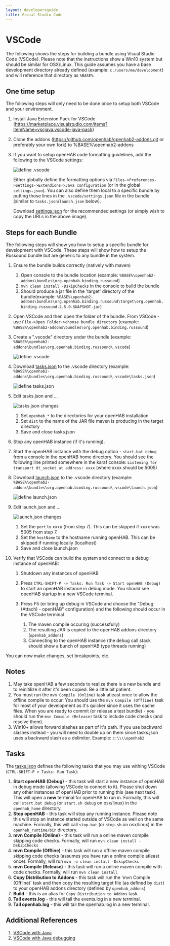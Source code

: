 ```yaml
---
layout: developersguide
title: Visual Studio Code
---
```


# VSCode

The following shows the steps for building a bundle using Visual Studio Code (VSCode).  Please note that the instructions show a Win10 system but should be similar for OSX/Linux.  This guide assumes you have a base development directory already defined (example: `c:/users/me/development`) and will reference that directory as `%BASE%`.

## One time setup

The following steps will only need to be done once to setup both VSCode and your environment.

1. Install Java Extension Pack for VSCode (https://marketplace.visualstudio.com/items?itemName=vscjava.vscode-java-pack)
   
2. Clone the addons (https://github.com/openhab/openhab2-addons.git or preferably your own fork) to %BASE%\openhab2-addons
   
3. If you want to setup openHAB code formatting guidelines, add the following to the VSCode settings:
         
    ![define .vscode](images/ide_setup_vscode_settings.png)

    Either globally define the formatting options via ```Files->Preferences->Settings->Extendions->Java configuration``` (or in the global ```settings.json```).  You can also define them local to a specific bundle by putting those lines in the ```.vscode/settings.json``` file in the bundle (similar to ```tasks.json```/```launch.json``` below).

	Download [settings.json](https://raw.githubusercontent.com/openhab/openhab-docs/master/developers/ide/examples/vscode/settings.json) for the recommended settings (or simply wish to copy the URLs in the above image).

## Steps for each Bundle

The following steps will show you how to setup a specific bundle for development with VSCode.  These steps will show how to setup the Russound bundle but are generic to any bundle in the system.

1. Ensure the bundle builds correctly (natively with maven)
   1. Open console to the bundle location (example: `%BASE%\openhab2-addons\bundles\org.openhab.binding.russound`)
   2. `mvn clean install -DskipChecks` in the console to build the bundle
   3. Should produce a jar file in the 'target' directory of the bundle(example: `%BASE%\openhab2-addons\bundles\org.openhab.binding.russound\target\org.openhab.binding.russound-2.5.0-SNAPSHOT.jar`)
   
2. Open VSCode and then open the folder of the bundle.  From VSCode - use `File->Open Folder->choose bundle directory` (example: `%BASE%\openhab2-addons\bundles\org.openhab.binding.russound`)
   
3. Create a ".vscode" directory under the bundle (example: `%BASE%\openhab2-addons\bundles\org.openhab.binding.russound\.vscode`)
      
    ![define .vscode](images/ide_setup_vscode_folder.png)

4. Download [tasks.json](https://raw.githubusercontent.com/openhab/openhab-docs/master/developers/ide/examples/vscode/tasks.json) to the .vscode directory (example: `%BASE%\openhab2-addons\bundles\org.openhab.binding.russound\.vscode\tasks.json`)
   
    ![define tasks.json](./images/ide_setup_vscode_folder_tasks.png)
   
5. Edit tasks.json and ...
   
    ![tasks.json changes](./images/ide_setup_vscode_tasks.png)

   1. Set `openhab_*` to the directories for your openHAB installation 
   2. Set `dist` to the name of the JAR file maven is producing in the target directory
   3. Save and close tasks.json
   
6. Stop any openHAB instance (if it's running).
   
7.  Start the openHAB instance with the debug option - `start.bat debug` from a console in the openHAB home directory.  You should see the following line printed somewhere in the karaf console:
	`Listening for transport dt_socket at address: xxxx` (where xxxx should be 5005)

8.  Download [launch.json](https://raw.githubusercontent.com/openhab/openhab-docs/master/developers/ide/examples/vscode/launch.json) to the .vscode directory  (example: `%BASE%\openhab2-addons\bundles\org.openhab.binding.russound\.vscode\launch.json`)

    ![define launch.json](./images/ide_setup_vscode_folder_launch.png)

9.  Edit launch.json and ...
    
    ![launch.json changes](./images/ide_setup_vscode_launch.png)

    1. Set the `port` to xxxx (from step 7).  This can be skipped if xxxx was 5005 from step 7.
    2. Set the `hostName` to the hostname running openHAB.  This can be skipped if running locally (localhost)
    3. Save and close launch.json

10. Verify that VSCode can build the system and connect to a debug instance of openHAB:
    
    1. Shutdown any instances of openHAB
    2. Press `CTRL-SHIFT-P -> Tasks: Run Task -> Start openHAB (Debug)` to start an openHAB instance in debug mode.  You should see openHAB startup in a new VSCode terminal.
    3. Press F5 (or bring up debug in VSCode and choose the "Debug (Attach) - openHAB" configuration) and the following should occur in the VSCode terminal

        1. The maven compile occuring (successfully)
        2. The resulting JAR is copied to the openHAB addons directory (`openhab_addons`)
        3. Connecting to the openHAB instance (the debug call stack should show a bunch of openHAB type threads running)
   
You can now make changes, set breakpoints, etc.

## Notes

1. May take openHAB a few seconds to realize there is a new bundle and to reinitilize it after it's been copied.  Be a little bit patient.
2. You must run the `mvn Compile (Online)` task atleast once to allow the offline compile to occur.  You should use the `mvn Compile (Offline)` task for most of your development as it's quicker since it uses the cache files.  When you are ready to commit (or release a test bundle) - you should run the `mvn Compile (Release)` task to include code checks (and resolve them).
3. Win10+ allows forward slashes as part of it's path.  If you use backward slashes instead - you will need to double up on them since tasks.json uses a backward slash as a delimiter.  Example: `c:\\\\openhab2`
   
## Tasks

The [tasks.json](examples/vscode/tasks.json) defines the following tasks that you may use withing VSCode (`CTRL-SHIFT-P > Tasks: Run Task`):

1. **Start openHAB (Debug)** - this task will start a new instance of openHAB in debug mode (allowing VSCode to connect to it).  Please shut down any other instances of openHAB prior to running this (see next task).  This will open a **new** terminal for openHAB to run in.  Formally, this will call `start.bat debug` (or `start.sh debug` on osx/linux) in the `openhab_home` directory.
2. **Stop openHAB** - this task will stop any running instance.  Please note this will stop an instance started outside of VSCode as well on the same machine.  Formally, this will call `stop.bat` (or `stop.sh` on osx/linux) in the `openhab_runtime/bin` directory.
3. **mvn Compile (Online)** - this task will run a online maven compile skipping code checks.  Formally, will run `mvn clean install -DskipChecks`
4. **mvn Compile (Offline)** - this task will run a offline maven compile skipping code checks (assumes you have run a online compile atleast once).  Formally, will run `mvn -o clean install -DskipChecks`
5. **mvn Compile (Release)** - this task will run a online maven compile with code checks.  Formally, will run `mvn clean install`
6. **Copy Distribution to Addons** - this task will run the 'mvn Compile (Offline)' task and then copy the resulting target file (as defined by `dist`) to your openHAB addons directory (defined by `openhab_addons`)
7. **Build** - this is an alias for `Copy Distribution to Addons` task.
8. **Tail events.log** - this will tail the events.log in a new terminal.
9. **Tail openhab.log** - this will tail the openhab.log in a new terminal.
	
## Additional References

1. [VSCode with Java](https://code.visualstudio.com/docs/languages/java)
2. [VSCode with Java debugging](https://code.visualstudio.com/docs/java/java-debugging)
